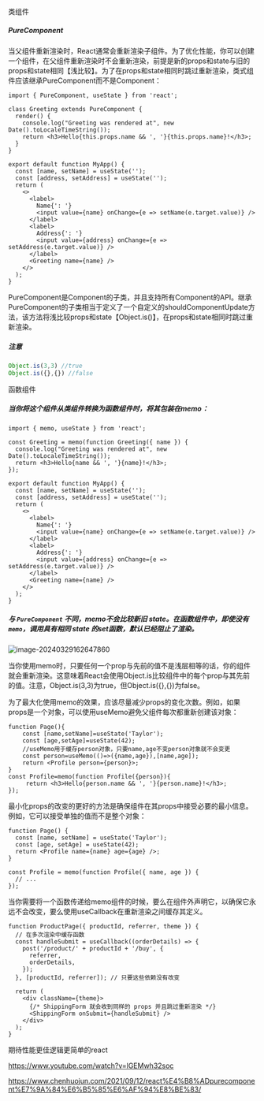 类组件

##### PureComponent

当父组件重新渲染时，React通常会重新渲染子组件。为了优化性能，你可以创建一个组件，在父组件重新渲染时不会重新渲染，前提是新的props和state与旧的props和state相同【浅比较】。为了在props和state相同时跳过重新渲染，类式组件应该继承PureComponent而不是Component：

```react
import { PureComponent, useState } from 'react';

class Greeting extends PureComponent {
  render() {
    console.log("Greeting was rendered at", new Date().toLocaleTimeString());
    return <h3>Hello{this.props.name && ', '}{this.props.name}!</h3>;
  }
}

export default function MyApp() {
  const [name, setName] = useState('');
  const [address, setAddress] = useState('');
  return (
    <>
      <label>
        Name{': '}
        <input value={name} onChange={e => setName(e.target.value)} />
      </label>
      <label>
        Address{': '}
        <input value={address} onChange={e => setAddress(e.target.value)} />
      </label>
      <Greeting name={name} />
    </>
  );
}
```

PureComponent是Component的子类，并且支持所有Component的API。继承PureComponent的子类相当于定义了一个自定义的shouldComponentUpdate方法，该方法将浅比较props和state【Object.is()】，在props和state相同时跳过重新渲染。

##### 注意

```javascript
Object.is(3,3) //true
Object.is({},{}) //false
```

函数组件

##### 当你将这个组件从类组件转换为函数组件时，将其包装在memo：

```react
import { memo, useState } from 'react';

const Greeting = memo(function Greeting({ name }) {
  console.log("Greeting was rendered at", new Date().toLocaleTimeString());
  return <h3>Hello{name && ', '}{name}!</h3>;
});

export default function MyApp() {
  const [name, setName] = useState('');
  const [address, setAddress] = useState('');
  return (
    <>
      <label>
        Name{': '}
        <input value={name} onChange={e => setName(e.target.value)} />
      </label>
      <label>
        Address{': '}
        <input value={address} onChange={e => setAddress(e.target.value)} />
      </label>
      <Greeting name={name} />
    </>
  );
}
```

##### 与 `PureComponent` 不同，memo不会比较新旧 state。在函数组件中，即使没有 `memo`，调用具有相同 state 的set函数，默认已经阻止了渲染。

![image-20240329162647860](C:\Users\liqian\AppData\Roaming\Typora\typora-user-images\image-20240329162647860.png)

当你使用memo时，只要任何一个prop与先前的值不是浅层相等的话，你的组件就会重新渲染。这意味着React会使用Object.is比较组件中的每个prop与其先前的值。注意，Object.is(3,3)为true，但Object.is({},{})为false。

为了最大化使用memo的效果，应该尽量减少props的变化次数。例如，如果props是一个对象，可以使用useMemo避免父组件每次都重新创建该对象：

```react
function Page(){
    const [name,setName]=useState('Taylor');
    const [age,setAge]=useState(42);
    //useMemo用于缓存person对象，只要name,age不变person对象就不会变更
    const person=useMemo(()=>({name,age}),[name,age]);
    return <Profile person={person}>;
}
const Profile=memo(function Profile({person}){
	 return <h3>Hello{person.name && ', '}{person.name}!</h3>;
});
```

最小化props的改变的更好的方法是确保组件在其props中接受必要的最小信息。例如，它可以接受单独的值而不是整个对象：

```react
function Page() {
  const [name, setName] = useState('Taylor');
  const [age, setAge] = useState(42);
  return <Profile name={name} age={age} />;
}

const Profile = memo(function Profile({ name, age }) {
  // ...
});
```

当你需要将一个函数传递给memo组件的时候，要么在组件外声明它，以确保它永远不会改变，要么使用useCallback在重新渲染之间缓存其定义。

```react
function ProductPage({ productId, referrer, theme }) {
  // 在多次渲染中缓存函数
  const handleSubmit = useCallback((orderDetails) => {
    post('/product/' + productId + '/buy', {
      referrer,
      orderDetails,
    });
  }, [productId, referrer]); // 只要这些依赖没有改变

  return (
    <div className={theme}>
      {/* ShippingForm 就会收到同样的 props 并且跳过重新渲染 */}
      <ShippingForm onSubmit={handleSubmit} />
    </div>
  );
}
```

期待性能更佳逻辑更简单的react

https://www.youtube.com/watch?v=lGEMwh32soc

































https://www.chenhuojun.com/2021/09/12/react%E4%B8%ADpurecomponent%E7%9A%84%E6%B5%85%E6%AF%94%E8%BE%83/